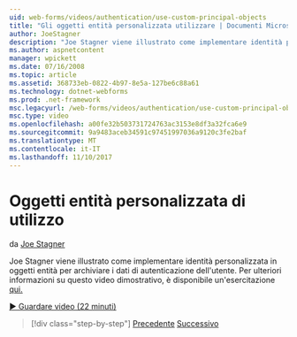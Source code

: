 ```yaml
---
uid: web-forms/videos/authentication/use-custom-principal-objects
title: "Gli oggetti entità personalizzata utilizzare | Documenti Microsoft"
author: JoeStagner
description: "Joe Stagner viene illustrato come implementare identità personalizzata in oggetti entità per archiviare i dati di autenticazione dell'utente. Per ulteriori informazioni su questa dimostrazione,..."
ms.author: aspnetcontent
manager: wpickett
ms.date: 07/16/2008
ms.topic: article
ms.assetid: 368733eb-0822-4b97-8e5a-127be6c88a61
ms.technology: dotnet-webforms
ms.prod: .net-framework
msc.legacyurl: /web-forms/videos/authentication/use-custom-principal-objects
msc.type: video
ms.openlocfilehash: a00fe32b503731724763ac3153e8df3a32fca6e9
ms.sourcegitcommit: 9a9483aceb34591c97451997036a9120c3fe2baf
ms.translationtype: MT
ms.contentlocale: it-IT
ms.lasthandoff: 11/10/2017
---
```

<a name="use-custom-principal-objects"></a>Oggetti entità personalizzata di utilizzo
====================
da [Joe Stagner](https://github.com/JoeStagner)

Joe Stagner viene illustrato come implementare identità personalizzata in oggetti entità per archiviare i dati di autenticazione dell'utente. Per ulteriori informazioni su questo video dimostrativo, è disponibile un'esercitazione [qui.](../../overview/older-versions-security/introduction/forms-authentication-configuration-and-advanced-topics-vb.md)

[&#9654; Guardare video (22 minuti)](https://channel9.msdn.com/Blogs/ASP-NET-Site-Videos/use-custom-principal-objects)

>[!div class="step-by-step"]
[Precedente](add-custom-data-to-the-authentication-method.md)
[Successivo](understanding-aspnet-memberships.md)
